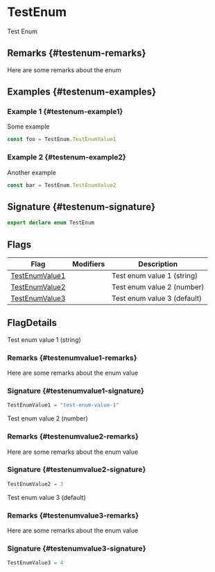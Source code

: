 
# TestEnum

Test Enum

## Remarks {#testenum-remarks}

Here are some remarks about the enum

## Examples {#testenum-examples}

### Example 1 {#testenum-example1}

Some example

```typescript
const foo = TestEnum.TestEnumValue1
```

### Example 2 {#testenum-example2}

Another example

```ts
const bar = TestEnum.TestEnumValue2
```

## Signature {#testenum-signature}

```typescript
export declare enum TestEnum 
```

## Flags

|  Flag | Modifiers | Description |
|  --- | --- | --- |
|  [TestEnumValue1](docs/simple-suite-test/testenum-testenumvalue1-enummember) |  | Test enum value 1 (string) |
|  [TestEnumValue2](docs/simple-suite-test/testenum-testenumvalue2-enummember) |  | Test enum value 2 (number) |
|  [TestEnumValue3](docs/simple-suite-test/testenum-testenumvalue3-enummember) |  | Test enum value 3 (default) |

## FlagDetails

Test enum value 1 (string)

### Remarks {#testenumvalue1-remarks}

Here are some remarks about the enum value

### Signature {#testenumvalue1-signature}

```typescript
TestEnumValue1 = "test-enum-value-1"
```
Test enum value 2 (number)

### Remarks {#testenumvalue2-remarks}

Here are some remarks about the enum value

### Signature {#testenumvalue2-signature}

```typescript
TestEnumValue2 = 3
```
Test enum value 3 (default)

### Remarks {#testenumvalue3-remarks}

Here are some remarks about the enum value

### Signature {#testenumvalue3-signature}

```typescript
TestEnumValue3 = 4
```
